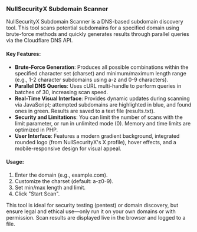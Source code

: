 ### NullSecurityX Subdomain Scanner

NullSecurityX Subdomain Scanner is a DNS-based subdomain discovery tool. This tool scans potential subdomains for a specified domain using brute-force methods and quickly generates results through parallel queries via the Cloudflare DNS API.

#### Key Features:
- **Brute-Force Generation**: Produces all possible combinations within the specified character set (charset) and minimum/maximum length range (e.g., 1-2 character subdomains using a-z and 0-9 characters).
- **Parallel DNS Queries**: Uses cURL multi-handle to perform queries in batches of 30, increasing scan speed.
- **Real-Time Visual Interface**: Provides dynamic updates during scanning via JavaScript; attempted subdomains are highlighted in blue, and found ones in green. Results are saved to a text file (results.txt).
- **Security and Limitations**: You can limit the number of scans with the limit parameter, or run in unlimited mode (0). Memory and time limits are optimized in PHP.
- **User Interface**: Features a modern gradient background, integrated rounded logo (from NullSecurityX's X profile), hover effects, and a mobile-responsive design for visual appeal.

#### Usage:
1. Enter the domain (e.g., example.com).
2. Customize the charset (default: a-z0-9).
3. Set min/max length and limit.
4. Click "Start Scan".

This tool is ideal for security testing (pentest) or domain discovery, but ensure legal and ethical use—only run it on your own domains or with permission. Scan results are displayed live in the browser and logged to a file.
